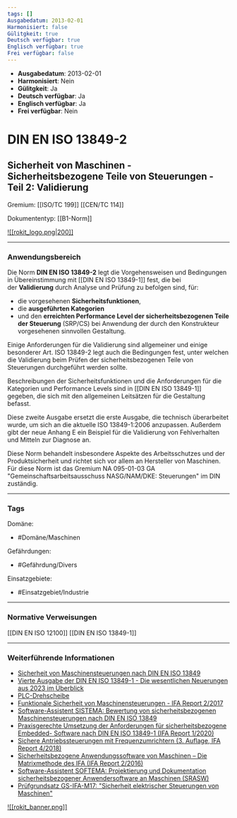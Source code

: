 ```yaml
---
tags: []
Ausgabedatum: 2013-02-01
Harmonisiert: false
Gülitgkeit: true
Deutsch verfügbar: true
Englisch verfügbar: true
Frei verfügbar: false
---
```


- **Ausgabedatum**: 2013-02-01
- **Harmonisiert**: Nein
- **Gülitgkeit**: Ja
- **Deutsch verfügbar**: Ja
- **Englisch verfügbar**: Ja
- **Frei verfügbar**: Nein

# DIN EN ISO 13849-2
## Sicherheit von Maschinen - Sicherheitsbezogene Teile von Steuerungen - Teil 2: Validierung

Gremium: [[ISO/TC 199]] [[CEN/TC 114]]

Dokumententyp: [[B1-Norm]]

[![[rokit_logo.png|200]]](https://public-robots.de/)

***
### Anwendungsbereich

Die Norm **DIN EN ISO 13849-2** legt die Vorgehensweisen und Bedingungen in Übereinstimmung mit [[DIN EN ISO 13849-1]] fest, die bei der **Validierung** durch Analyse und Prüfung zu befolgen sind, für:

- die vorgesehenen **Sicherheitsfunktionen**,
- die **ausgeführten Kategorien**
- und den **erreichten Performance Level der sicherheitsbezogenen Teile der Steuerung** (SRP/CS) bei Anwendung der durch den Konstrukteur vorgesehenen sinnvollen Gestaltung.

Einige Anforderungen für die Validierung sind allgemeiner und einige besonderer Art. ISO 13849-2 legt auch die Bedingungen fest, unter welchen die Validierung beim Prüfen der sicherheitsbezogenen Teile von Steuerungen durchgeführt werden sollte.

Beschreibungen der Sicherheitsfunktionen und die Anforderungen für die Kategorien und Performance Levels sind in [[DIN EN ISO 13849-1]] gegeben, die sich mit den allgemeinen Leitsätzen für die Gestaltung befasst.

Diese zweite Ausgabe ersetzt die erste Ausgabe, die technisch überarbeitet wurde, um sich an die aktuelle ISO 13849-1:2006 anzupassen. Außerdem gibt der neue Anhang E ein Beispiel für die Validierung von Fehlverhalten und Mitteln zur Diagnose an.

Diese Norm behandelt insbesondere Aspekte des Arbeitsschutzes und der Produktsicherheit und richtet sich vor allem an Hersteller von Maschinen.  
Für diese Norm ist das Gremium NA 095-01-03 GA "Gemeinschaftsarbeitsausschuss NASG/NAM/DKE: Steuerungen" im DIN zuständig.

***
### Tags

Domäne:
- #Domäne/Maschinen 

Gefährdungen:
- #Gefährdung/Divers 

Einsatzgebiete:
- #Einsatzgebiet/Industrie 

***
### Normative Verweisungen

[[DIN EN ISO 12100]]
[[DIN EN ISO 13849-1]]


***
### Weiterführende Informationen

- [Sicherheit von Maschinensteuerungen nach DIN EN ISO 13849](https://www.dguv.de/ifa/praxishilfen/praxishilfen-maschinenschutz/sicherheit-von-maschinensteuerungen/index.jsp)
- [Vierte Ausgabe der DIN EN ISO 13849-1 - Die wesentlichen Neuerungen aus 2023 im Überblick](https://publikationen.dguv.de/forschung/ifa/allgemeine-informationen/4755/vierte-ausgabe-der-din-en-iso-13849-1-die-wesentlichen-neuerungen-aus-2023-im-ueberblick)
- [PLC-Drehscheibe](https://www.dguv.de/ifa/praxishilfen/praxishilfen-maschinenschutz/performance-level-calculator/index.jsp)
- [Funktionale Sicherheit von Maschinensteuerungen - IFA Report 2/2017](https://www.dguv.de/ifa/publikationen/reports-download/reports-2017/ifa-report-2-2017/index.jsp)
- [Software-Assistent SISTEMA: Bewertung von sicherheitsbezogenen Maschinensteuerungen nach DIN EN ISO 13849](https://www.dguv.de/ifa/praxishilfen/praxishilfen-maschinenschutz/software-sistema/index.jsp)
- [Praxisgerechte Umsetzung der Anforderungen für sicherheitsbezogene Embedded- Software nach DIN EN ISO 13849-1 (IFA Report 1/2020)](https://www.dguv.de/ifa/publikationen/reports-download/reports-2020/ifa-report-1-2020/index.jsp)
- [Sichere Antriebssteuerungen mit Frequenzumrichtern (3. Auflage, IFA Report 4/2018)](https://www.dguv.de/ifa/publikationen/reports-download/reports-2018/ifa-report-4-2018/index.jsp)
- [Sicherheitsbezogene Anwendungssoftware von Maschinen – Die Matrixmethode des IFA (IFA Report 2/2016)](https://www.dguv.de/ifa/publikationen/reports-download/reports-2016/ifa-report-2-2016/index.jsp)
- [Software-Assistent SOFTEMA: Projektierung und Dokumentation sicherheitsbezogener Anwendersoftware an Maschinen (SRASW)](https://www.dguv.de/ifa/praxishilfen/praxishilfen-maschinenschutz/software-softema/index.jsp)
- [Prüfgrundsatz GS-IFA-M17: "Sicherheit elektrischer Steuerungen von Maschinen"](https://www.dguv.de/dguv-test/prod-pruef-zert/pruefgrundsaetze-erfahrung/pruefgrundsaetze/ifa/index.jsp)

[![[rokit_banner.png]]](https://public-robots.de/)
